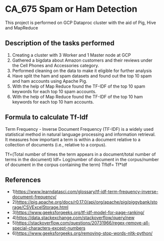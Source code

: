 # CA_675 Spam or Ham Detection
This project is performed on GCP Dataproc cluster with the aid of Pig, Hive and MapReduce



## Description of the tasks performed

1) Creating a cluster with 3 Worker and 1 Master node at GCP
2) Gathered a bigdata about Amazon customers and their reviews under the Cell Phones and Accessories category.
3) Performed cleaning on the data to make it eligible for further analysis
4) Have split the ham and spam datasets and found out the top 10 spam and ham accounts using Apache Pig.
5) With the help of Map Reduce found the TF-IDF of the top 10 spam keywords for each top
10 spam accounts.
6) With the help of Map Reduce found the TF-IDF of the top 10 ham keywords for each top
10 ham accounts.

## Formula to calculate Tf-Idf
Term Frequency - Inverse Document Frequency (TF-IDF) is a widely used statistical method in natural language processing and information retrieval. It measures how important a term is within a document relative to a collection of documents (i.e., relative to a corpus). 

Tf=(Total number of times the term appears in a document/total number of terms in the document)
Idf= Log(number of document in the corpus/number of document in the corpus containing the term)
TfIdf= Tf*Idf

## References
- 1)https://www.learndatasci.com/glossary/tf-idf-term-frequency-inverse-document-frequency/
- 2)https://pig.apache.org/docs/r0.17.0/api/org/apache/pig/piggybank/storage/CSVExcelStorage.html 
- 3)https://www.geeksforgeeks.org/tf-idf-model-for-page-ranking/ 
- 4)https://data.stackexchange.com/stackoverflow/query/new
- 5)https://stackoverflow.com/questions/20731966/regex-remove-all-special-characters-except-numbers
- 6)https://www.geeksforgeeks.org/removing-stop-words-nltk-python/



